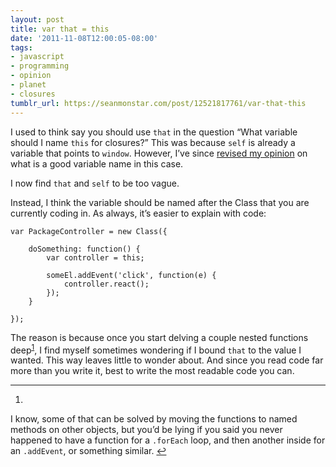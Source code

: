 ```yaml
---
layout: post
title: var that = this
date: '2011-11-08T12:00:05-08:00'
tags:
- javascript
- programming
- opinion
- planet
- closures
tumblr_url: https://seanmonstar.com/post/12521817761/var-that-this
---
```

I used to think say you should use `that` in the question “What variable should I name `this` for closures?” This was because `self` is already a variable that points to `window`. However, I’ve since [revised my opinion](https://plus.google.com/117864091849261637847/posts/eB94v35EtEy) on what is a good variable name in this case.

I now find `that` and `self` to be too vague.

Instead, I think the variable should be named after the Class that you are currently coding in. As always, it’s easier to explain with code:

    var PackageController = new Class({
    
        doSomething: function() {
            var controller = this;
    
            someEl.addEvent('click', function(e) {
                controller.react();
            });
        }
    
    });

The reason is because once you start delving a couple nested functions deep<sup id="fnref:1"><a href="#fn:1" class="footnote-ref" role="doc-noteref">1</a></sup>, I find myself sometimes wondering if I bound `that` to the value I wanted. This way leaves little to wonder about. And since you read code far more than you write it, best to write the most readable code you can.

* * *

1. 

I know, some of that can be solved by moving the functions to named methods on other objects, but you’d be lying if you said you never happened to have a function for a `.forEach` loop, and then another inside for an `.addEvent`, or something similar.&nbsp;[↩︎](#fnref:1)


